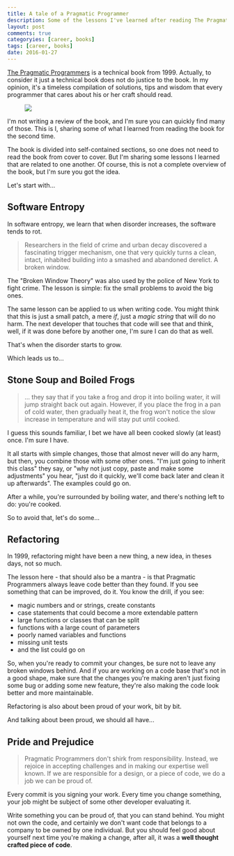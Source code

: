 ```yaml
---
title: A tale of a Pragmatic Programmer
description: Some of the lessons I've learned after reading The Pragmatic Programmers book.
layout: post
comments: true
categoryies: [career, books]
tags: [career, books]
date: 2016-01-27
---
```

[The Pragmatic Programmers](http://amzn.to/1KGgBxX) is a technical book from 1999. Actually, to consider it just a technical book does not do justice to the book. In my opinion, it's a timeless compilation of solutions, tips and wisdom that every programmer that cares about his or her craft should read.

<figure>
<a rel="nofollow" href="http://www.amazon.com/gp/product/020161622X/ref=as_li_tl?ie=UTF8&camp=1789&creative=390957&creativeASIN=020161622X&linkCode=as2&tag=tempcodi0f-20&linkId=6QYSJR2Z4HZWZZUQ"><img border="0" src="http://ws-na.amazon-adsystem.com/widgets/q?_encoding=UTF8&ASIN=020161622X&Format=_SL110_&ID=AsinImage&MarketPlace=US&ServiceVersion=20070822&WS=1&tag=tempcodi0f-20" ></a><img src="http://ir-na.amazon-adsystem.com/e/ir?t=tempcodi0f-20&l=as2&o=1&a=020161622X" width="1" height="1" border="0" alt="" style="border:none !important; margin:0px !important;" />
</figure>

I'm not writing a review of the book, and I'm sure you can quickly find many of those. This is I, sharing some of what I learned from reading the book for the second time. 

The book is divided into self-contained sections, so one does not need to read the book from cover to cover. But I'm sharing some lessons I learned that are related to one another. Of course, this is not a complete overview of the book, but I'm sure you got the idea.

Let's start with...

## Software Entropy

In software entropy, we learn that when disorder increases, the software tends to rot. 

> Researchers in the field of crime and urban decay discovered a fascinating trigger mechanism, one that very quickly turns a clean, intact, inhabited building into a smashed and abandoned derelict.
> A broken window.

The "Broken Window Theory" was also used by the police of New York to fight crime. The lesson is simple: fix the small problems to avoid the big ones.

The same lesson can be applied to us when writing code. You might think that this is just a small patch, a mere *if*, just a *magic string* that will do no harm. The next developer that touches that code will see that and think, well, if it was done before by another one, I'm sure I can do that as well.

That's when the disorder starts to grow.

Which leads us to...

## Stone Soup and Boiled Frogs

> ... they say that if you take a frog and drop it into boiling water, it will jump straight back out again. However, if you place the frog in a pan of cold water, then gradually heat it, the frog won't notice the slow increase in temperature and will stay put until cooked.

I guess this sounds familiar, I bet we have all been cooked slowly (at least) once. I'm sure I have.

It all starts with simple changes, those that almost never will do any harm, but then, you combine those with some other ones. "I'm just going to inherit this class" they say, or "why not just copy, paste and make some adjustments" you hear, "just do it quickly, we'll come back later and clean it up afterwards". The examples could go on.

<script async src="//pagead2.googlesyndication.com/pagead/js/adsbygoogle.js"></script>
<!-- Responsive content -->
<ins class="adsbygoogle"
     style="display:block"
     data-ad-client="ca-pub-1865353648221711"
     data-ad-slot="8499334570"
     data-ad-format="auto"></ins>
<script>
(adsbygoogle = window.adsbygoogle || []).push({});
</script> 

After a while, you're surrounded by boiling water, and there's nothing left to do: you're cooked.

So to avoid that, let's do some...

## Refactoring

In 1999, refactoring might have been a new thing, a new idea, in theses days, not so much.

The lesson here - that should also be a mantra - is that Pragmatic Programmers always leave code better than they found. If you see something that can be improved, do it. You know the drill, if you see:

- magic numbers and or strings, create constants
- case statements that could become a more extendable pattern
- large functions or classes that can be split
- functions with a large count of parameters
- poorly named variables and functions
- missing unit tests
- and the list could go on

So, when you're ready to commit your changes, be sure not to leave any broken windows behind. And if you are working on a code base that's not in a good shape, make sure that the changes you're making aren't just fixing some bug or adding some new feature, they're also making the code look better and more maintainable. 

Refactoring is also about been proud of your work, bit by bit.

And talking about been proud, we should all have...

## Pride and Prejudice

> Pragmatic Programmers don't shirk from responsibility. Instead, we rejoice in accepting challenges and in making our expertise well known. If we are responsible for a design, or a piece of code, we do a job we can be proud of.

Every commit is you signing your work. Every time you change something, your job might be subject of some other developer evaluating it. 

Write something you can be proud of, that you can stand behind. You might not own the code, and certainly we don't want code that belongs to a company to be owned by one individual. But you should feel good about yourself next time you're making a change, after all, it was a **well thought crafted piece of code**.
